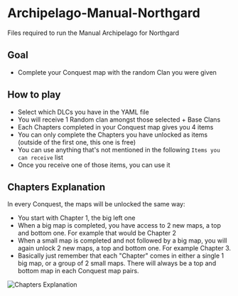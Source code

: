 # Archipelago-Manual-Northgard
 Files required to run the Manual Archipelago for Northgard

## Goal
* Complete your Conquest map with the random Clan you were given
## How to play
* Select which DLCs you have in the YAML file
* You will receive 1 Random clan amongst those selected + Base Clans
* Each Chapters completed in your Conquest map gives you 4 items
* You can only complete the Chapters you have unlocked as items (outside of the first one, this one is free)
* You can use anything that's not mentioned in the following ``Items you can receive`` list
 * Once you receive one of those items, you can use it
## Chapters Explanation
In every Conquest, the maps will be unlocked the same way:
* You start with Chapter 1, the big left one
* When a big map is completed, you have access to 2 new maps, a top and bottom one. For example that would be Chapter 2
* When a small map is completed and not followed by a big map, you will again unlock 2 new maps, a top and bottom one. For example Chapter 3.
* Basically just remember that each "Chapter" comes in either a single 1 big map, or a group of 2 small maps. There will always be a top and bottom map in each Conquest map pairs.

![Chapters Explanation](/assets/images/electrocat.png)
